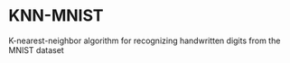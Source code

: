 KNN-MNIST
=========

K-nearest-neighbor algorithm for recognizing handwritten digits from the MNIST dataset
